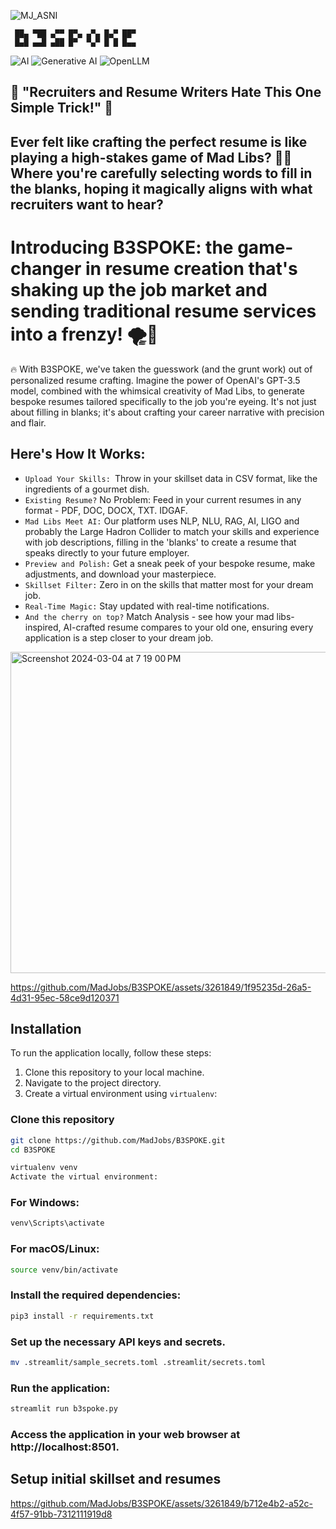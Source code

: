 
![MJ_ASNI](https://github.com/MadJobs/B3SPOKE/assets/3261849/fad5d78e-9a79-46dc-a8e8-b248934c57c5)
```
 ██▄ ▀██ ▄▀▀ █▀▄ ▄▀▄ █▄▀ ██▀
 █▄█ ▄▄█ ▄██ █▀  ▀▄▀ █ █ █▄▄
```

![AI](https://img.shields.io/badge/AI-Enabled-brightgreen)
![Generative AI](https://img.shields.io/badge/Generative%20AI-Enabled-blueviolet)
![OpenLLM](https://img.shields.io/badge/OpenLLM-Integrated-blue)

## 🚀 "Recruiters and Resume Writers Hate This One Simple Trick!" 🚀

## Ever felt like crafting the perfect resume is like playing a high-stakes game of Mad Libs? 📝✨ Where you're carefully selecting words to fill in the blanks, hoping it magically aligns with what recruiters want to hear?

# Introducing B3SPOKE: the game-changer in resume creation that's shaking up the job market and sending traditional resume services into a frenzy! 🌪️💼

🔥 With B3SPOKE, we've taken the guesswork (and the grunt work) out of personalized resume crafting. Imagine the power of OpenAI's GPT-3.5 model, combined with the whimsical creativity of Mad Libs, to generate bespoke resumes tailored specifically to the job you're eyeing. It's not just about filling in blanks; it's about crafting your career narrative with precision and flair.

## Here's How It Works:
- `Upload Your Skills: `Throw in your skillset data in CSV format, like the ingredients of a gourmet dish.
- `Existing Resume?` No Problem: Feed in your current resumes in any format - PDF, DOC, DOCX, TXT. IDGAF.
- `Mad Libs Meet AI:` Our platform uses NLP, NLU, RAG, AI, LIGO and probably the Large Hadron Collider to match your skills and experience with job descriptions, filling in the 'blanks' to create a resume that speaks directly to your future employer.
- `Preview and Polish:` Get a sneak peek of your bespoke resume, make adjustments, and download your masterpiece.
- `Skillset Filter:` Zero in on the skills that matter most for your dream job.
- `Real-Time Magic:` Stay updated with real-time notifications.
- `And the cherry on top?` Match Analysis - see how your mad libs-inspired, AI-crafted resume compares to your old one, ensuring every application is a step closer to your dream job.

<img width="514" alt="Screenshot 2024-03-04 at 7 19 00 PM" src="https://github.com/MadJobs/B3SPOKE/assets/3261849/65a09eaa-60ed-4243-ac2e-36fae33e44bf">

https://github.com/MadJobs/B3SPOKE/assets/3261849/1f95235d-26a5-4d31-95ec-58ce9d120371

## Installation

To run the application locally, follow these steps:

1. Clone this repository to your local machine.
2. Navigate to the project directory.
3. Create a virtual environment using `virtualenv`:

### Clone this repository
```bash
git clone https://github.com/MadJobs/B3SPOKE.git
cd B3SPOKE
```

```bash
virtualenv venv
Activate the virtual environment:
```
### For Windows:
```bash
venv\Scripts\activate
```
### For macOS/Linux:
```bash
source venv/bin/activate
```
### Install the required dependencies:
```bash
pip3 install -r requirements.txt
```

### Set up the necessary API keys and secrets.
```bash
mv .streamlit/sample_secrets.toml .streamlit/secrets.toml
```
### Run the application:
```bash
streamlit run b3spoke.py
```
### Access the application in your web browser at http://localhost:8501.

## Setup initial skillset and resumes

https://github.com/MadJobs/B3SPOKE/assets/3261849/b712e4b2-a52c-4f57-91bb-7312111919d8
